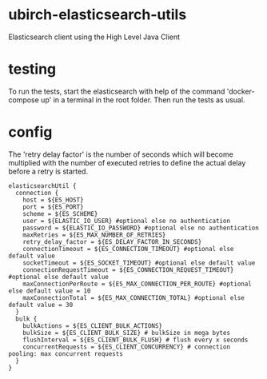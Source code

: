 # ubirch-elasticsearch-utils
Elasticsearch client using the High Level Java Client


# testing

To run the tests, start the elasticsearch with help of the command 
'docker-compose up' in a terminal in the root folder. Then run the 
tests as usual.

# config

The 'retry delay factor' is the number of seconds which will become multiplied with
the number of executed retries to define the actual delay before a retry is started. 
 

```
elasticsearchUtil {
  connection {
    host = ${ES_HOST}
    port = ${ES_PORT}
    scheme = ${ES_SCHEME}
    user = ${ELASTIC_IO_USER} #optional else no authentication
    password = ${ELASTIC_IO_PASSWORD} #optional else no authentication
    maxRetries = ${ES_MAX_NUMBER_OF_RETRIES}
    retry_delay_factor = ${ES_DELAY_FACTOR_IN_SECONDS}
    connectionTimeout = ${ES_CONNECTION_TIMEOUT} #optional else default value 
    socketTimeout = ${ES_SOCKET_TIMEOUT} #optional else default value
    connectionRequestTimeout = ${ES_CONNECTION_REQUEST_TIMEOUT} #optional else default value
    maxConnectionPerRoute = ${ES_MAX_CONNECTION_PER_ROUTE} #optional else default value = 10
    maxConnectionTotal = ${ES_MAX_CONNECTION_TOTAL} #optional else default value = 30
  }
  bulk {
    bulkActions = ${ES_CLIENT_BULK_ACTIONS}
    bulkSize = ${ES_CLIENT_BULK_SIZE} # bulkSize in mega bytes
    flushInterval = ${ES_CLIENT_BULK_FLUSH} # flush every x seconds
    concurrentRequests = ${ES_CLIENT_CONCURRENCY} # connection pooling: max concurrent requests
  }
}
```

